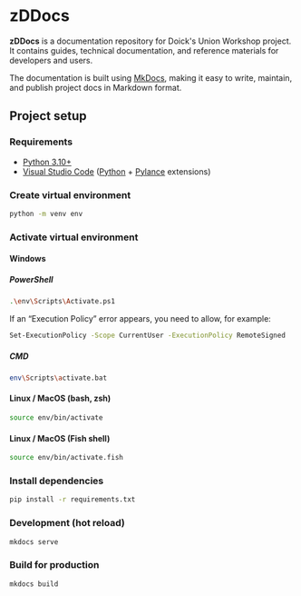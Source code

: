 # zDDocs

**zDDocs** is a documentation repository for Doick's Union Workshop project.
It contains guides, technical documentation, and reference materials for developers and users.

The documentation is built using [MkDocs](https://www.mkdocs.org/), making it easy to write, maintain, and publish project docs in Markdown format.

## Project setup

### Requirements

- [Python 3.10+](https://www.python.org/downloads/)
- [Visual Studio Code](https://code.visualstudio.com/Download) ([Python](https://marketplace.visualstudio.com/items?itemName=ms-python.python) + [Pylance](https://marketplace.visualstudio.com/items?itemName=ms-python.vscode-pylance) extensions)

### Create virtual environment

```sh
python -m venv env
```

### Activate virtual environment

#### Windows

##### PowerShell

```sh
.\env\Scripts\Activate.ps1
```

If an “Execution Policy” error appears, you need to allow, for example:

```sh
Set-ExecutionPolicy -Scope CurrentUser -ExecutionPolicy RemoteSigned
```

##### CMD

```sh
env\Scripts\activate.bat
```

#### Linux / MacOS (bash, zsh)

```sh
source env/bin/activate
```

#### Linux / MacOS (Fish shell)

```sh
source env/bin/activate.fish
```

### Install dependencies

```sh
pip install -r requirements.txt
```

### Development (hot reload)

```sh
mkdocs serve
```

### Build for production

```sh
mkdocs build
```
